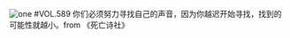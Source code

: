 ![one](http://image.wufazhuce.com/FmBYg_1nZYS52GTFIawyX2yCQp4Y)
#VOL.589
你们必须努力寻找自己的声音，因为你越迟开始寻找，找到的可能性就越小。from 《死亡诗社》